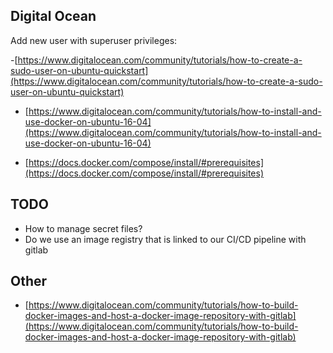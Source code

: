 ## Digital Ocean

Add new user with superuser privileges:

-[https://www.digitalocean.com/community/tutorials/how-to-create-a-sudo-user-on-ubuntu-quickstart](https://www.digitalocean.com/community/tutorials/how-to-create-a-sudo-user-on-ubuntu-quickstart)

- [https://www.digitalocean.com/community/tutorials/how-to-install-and-use-docker-on-ubuntu-16-04](https://www.digitalocean.com/community/tutorials/how-to-install-and-use-docker-on-ubuntu-16-04)

- [https://docs.docker.com/compose/install/#prerequisites](https://docs.docker.com/compose/install/#prerequisites)

## TODO

- How to manage secret files? 
- Do we use an image registry that is linked to our CI/CD pipeline with gitlab

## Other

- [https://www.digitalocean.com/community/tutorials/how-to-build-docker-images-and-host-a-docker-image-repository-with-gitlab](https://www.digitalocean.com/community/tutorials/how-to-build-docker-images-and-host-a-docker-image-repository-with-gitlab)

